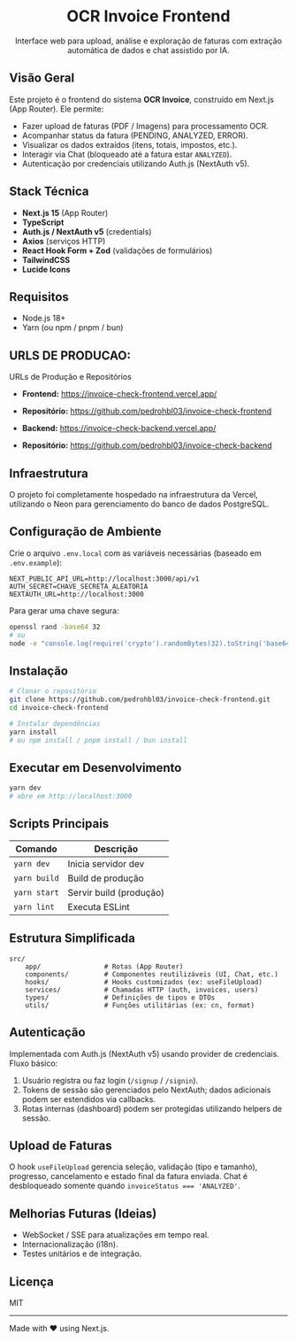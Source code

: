 <div align="center">
	<h1>OCR Invoice Frontend</h1>
	<p>Interface web para upload, análise e exploração de faturas com extração automática de dados e chat assistido por IA.</p>
</div>

## Visão Geral

Este projeto é o frontend do sistema **OCR Invoice**, construído em Next.js (App Router). Ele permite:

- Fazer upload de faturas (PDF / Imagens) para processamento OCR.
- Acompanhar status da fatura (PENDING, ANALYZED, ERROR).
- Visualizar os dados extraídos (itens, totais, impostos, etc.).
- Interagir via Chat (bloqueado até a fatura estar `ANALYZED`).
- Autenticação por credenciais utilizando Auth.js (NextAuth v5).

## Stack Técnica

- **Next.js 15** (App Router)
- **TypeScript**
- **Auth.js / NextAuth v5** (credentials)
- **Axios** (serviços HTTP)
- **React Hook Form + Zod** (validações de formulários)
- **TailwindCSS**
- **Lucide Icons**

## Requisitos

- Node.js 18+
- Yarn (ou npm / pnpm / bun)

## URLS DE PRODUCAO:

URLs de Produção e Repositórios
 - **Frontend:** https://invoice-check-frontend.vercel.app/
 - **Repositório:** https://github.com/pedrohbl03/invoice-check-frontend


 - **Backend:** https://invoice-check-backend.vercel.app/
 - **Repositório:** https://github.com/pedrohbl03/invoice-check-backend

 ## Infraestrutura
 O projeto foi completamente hospedado na infraestrutura da Vercel, utilizando o Neon para
 gerenciamento do banco de dados PostgreSQL.

## Configuração de Ambiente

Crie o arquivo `.env.local` com as variáveis necessárias (baseado em `.env.example`):

```
NEXT_PUBLIC_API_URL=http://localhost:3000/api/v1
AUTH_SECRET=CHAVE_SECRETA_ALEATORIA
NEXTAUTH_URL=http://localhost:3000
```

Para gerar uma chave segura:

```bash
openssl rand -base64 32
# ou
node -e "console.log(require('crypto').randomBytes(32).toString('base64'))"
```

## Instalação

```bash
# Clonar o repositório
git clone https://github.com/pedrohbl03/invoice-check-frontend.git
cd invoice-check-frontend

# Instalar dependências
yarn install
# ou npm install / pnpm install / bun install
```

## Executar em Desenvolvimento

```bash
yarn dev
# abre em http://localhost:3000
```

## Scripts Principais

| Comando        | Descrição                       |
|----------------|----------------------------------|
| `yarn dev`     | Inicia servidor dev              |
| `yarn build`   | Build de produção                |
| `yarn start`   | Servir build (produção)          |
| `yarn lint`    | Executa ESLint                   |

## Estrutura Simplificada

```
src/
	app/                # Rotas (App Router)
	components/         # Componentes reutilizáveis (UI, Chat, etc.)
	hooks/              # Hooks customizados (ex: useFileUpload)
	services/           # Chamadas HTTP (auth, invoices, users)
	types/              # Definições de tipos e DTOs
	utils/              # Funções utilitárias (ex: cn, format)
```

## Autenticação

Implementada com Auth.js (NextAuth v5) usando provider de credenciais. Fluxo básico:
1. Usuário registra ou faz login (`/signup` / `/signin`).
2. Tokens de sessão são gerenciados pelo NextAuth; dados adicionais podem ser estendidos via callbacks.
3. Rotas internas (dashboard) podem ser protegidas utilizando helpers de sessão.

## Upload de Faturas

O hook `useFileUpload` gerencia seleção, validação (tipo e tamanho), progresso, cancelamento e estado final da fatura enviada.
Chat é desbloqueado somente quando `invoiceStatus === 'ANALYZED'`.

## Melhorias Futuras (Ideias)
- WebSocket / SSE para atualizações em tempo real.
- Internacionalização (i18n).
- Testes unitários e de integração.


## Licença
MIT

---
Made with ❤️ using Next.js.
